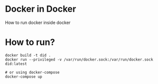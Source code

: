 # Docker in Docker

How to run docker inside docker

# How to run?
```
docker build -t did .
docker run --privileged -v /var/run/docker.sock:/var/run/docker.sock did:latest

# or using docker-compose
docker-compose up
```
